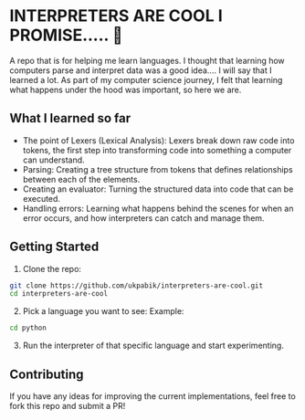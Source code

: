 # INTERPRETERS ARE COOL I PROMISE..... 🚀

A repo that is for helping me learn languages. I thought that learning how computers parse and interpret data was a good idea.... I will say that I learned a lot. As part of my computer science journey, I felt that learning what happens under the hood was important, so here we are.

## What I learned so far
- The point of Lexers (Lexical Analysis): Lexers break down raw code into tokens, the first step into transforming code into something a computer can understand.
- Parsing: Creating a tree structure from tokens that defines relationships between each of the elements.
- Creating an evaluator: Turning the structured data into code that can be executed.
- Handling errors: Learning what happens behind the scenes for when an error occurs, and how interpreters can catch and manage them.

## Getting Started
1. Clone the repo:
```bash
git clone https://github.com/ukpabik/interpreters-are-cool.git
cd interpreters-are-cool
```
2. Pick a language you want to see:
Example:
```bash
cd python
```
3. Run the interpreter of that specific language and start experimenting.

## Contributing
If you have any ideas for improving the current implementations, feel free to fork this repo and submit a PR!
